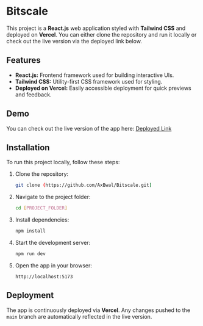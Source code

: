 # Bitscale

This project is a **React.js** web application styled with **Tailwind CSS** and deployed on **Vercel**. You can either clone the repository and run it locally or check out the live version via the deployed link below.

## Features

- **React.js:** Frontend framework used for building interactive UIs.
- **Tailwind CSS:** Utility-first CSS framework used for styling.
- **Deployed on Vercel:** Easily accessible deployment for quick previews and feedback.

## Demo

You can check out the live version of the app here: [Deployed Link](https://practice2b.vercel.app/)

## Installation

To run this project locally, follow these steps:

1. Clone the repository:

   ```bash
   git clone (https://github.com/AxBwal/Bitscale.git)
   ```

2. Navigate to the project folder:

   ```bash
   cd [PROJECT_FOLDER]
   ```

3. Install dependencies:

   ```bash
   npm install
   ```

4. Start the development server:

   ```bash
   npm run dev
   ```

5. Open the app in your browser:

   ```
   http://localhost:5173
   ```


## Deployment

The app is continuously deployed via **Vercel**. Any changes pushed to the `main` branch are automatically reflected in the live version.

